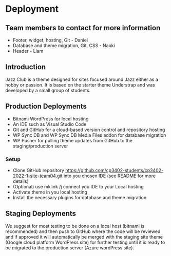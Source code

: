[//]: # (Describe your development and deployment workflow in enough detail that a)

[//]: # (new team member or someone taking over the project could follow to successfully develop theme)

[//]: # (updates locally, then test and deploy them to your staging and live sites. This should include aspects such as project)

[//]: # (management, version control, testing and automation. Do not provide private details like passwords.)

# Deployment
## Team members to contact for more information

* Footer, widget, hosting, Git - Daniel
* Database and theme migration, Git, CSS - Naoki
* Header - Liam
 
## Introduction
Jazz Club is a theme designed for sites focused around Jazz either as a hobby or passion. It is based on the starter theme Understrap and was developed by a small group of students.

## Production Deployments
* Bitnami WordPress for local hosting
* An IDE such as Visual Studio Code
* Git and GitHub for a cloud-based version control and repository hosting
* WP Sync DB and WP Sync DB Media Files addon for database migration
* WP Pusher for pulling theme updates from GitHub to the staging/production server

### Setup
* Clone GitHub repository https://github.com/cp3402-students/cp3402-2022-1-site-team04.git into you chosen IDE (see README for more details)
* (Optional) use mklink /j connect you IDE to your Local hosting
* Activate theme in you local hosting
* Install the necessary plugins for database and theme migration


## Staging Deployments
We suggest for most testing to be done on a local host (bitnami is recommended) and then push to GitHub where the code will be reviewed and if approved it will automatically be merged with the staging site theme (Google cloud platform WordPress site) for further testing until it is ready to be migrated to the production server (Azure wordPress site).


